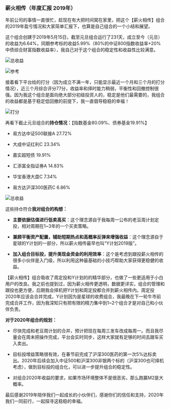### 薪火相传（年度汇报 2019年）

年前公司的事情一直很忙，趁现在有大把时间窝在家里，把这个【薪火相传】组合的2019年盈亏情况和大家简单汇报下，也算是自己组合的一个小结和展望。

这个组合创建于2019年5月15日，截至元旦组合运行了231天，成立至今（元旦）的收益为6.64%，同期参考标的收益5.99%（80%的中证800指数收益率+20%中债综合财富指数收益率），我自己对于这个组合的稳定性和收益性比较满意。

![总收益](../img/xhxc-2019-1.jpg)

![参考](../img/xhxc-2019-2.jpg)

接着看下平台给的打分（因为成立不满一年，只能显示最近一个月和三个月的打分情况），近三个月综合评分77分，收益率和择时能力稍弱，平衡性和回撤控制很强。因为我这个组合是面向绝大部分初级投资人的，稳定是他们最需要的，我组合的收益都是基于稳定低回撤的前提下，我一直倡导稳稳的幸福！

![打分](../img/xhxc-2019-3.jpg)

再看下截止元旦组合的**持仓情况：**【指数基金80.09%、债券基金19.91%】

- 易方达中证500联接A 27.72%

- 大成中证红利C 23.34%

- 嘉实超短债 19.91% 

- 汇添富全指证券A 14.83%

- 华宝香港大盘C 7.34%

- 易方达沪深300医药C 6.86% 

![总收益](../img/xhxc-2019-4.jpg)

这些持仓符合**我对组合的构想：**

- **主要依据估值进行低卖高买**：这个理念源自于我每周一公布的老豆周计划定投，相对周期在1~3年的一个买卖策略。

- **兼顾平衡资产配置，辅助短期热点和高概率反弹来增强收益**：这个理念源自于星球的Y计划的一部分，所以薪火相传最早也叫“Y计划2019版”。

- **加入组合目标投，提升类现金资金的利用效率**：这个是考虑到跟投薪火相传的很多小伙伴是入门级，所以利用这种最基础的小技巧帮助大家获得更稳健的收益。

【薪火相传】组合吸收了周定投和Y计划的的精华部分，也做了一些更适用于小白用户的改良。我之前也提到过，因为薪火相传更透明，数据更详实，组合的管理和跟投也更方便，后期我会择机把Y计划和周定投都合并到薪火相传内。周定投2020年应该会合并完成，Y计划因为是星球的收费组合，我最晚在下一轮牛市前完成合并工作，因为我深知只有把有限的精力集中到1~2个组合才是对自己和小伙伴负责。

**对于2020年组合的规划：**

- 尽快完成和老豆周计划的合并，预计把现在每周三发车改成每周一。而且我尽量会在周末把操作完成，平台会实时同步，这样大家就有足够的时间去跟车买入卖出。

- 目标投增益策略很有效，在春节前完成了沪深300医药的第一次5%达标卖出。2020年后续会加入中证500和沪深300非银两个标的（沪深300也可择机考虑），做到目标投的组合化，可以进一步提升组合的稳定性。

- 对组合2020年收益的要求，如果市场环境整体不是很恶劣，那么跑赢M2是大概率。

最后感谢2019年陪伴我们一起成长的小伙伴们，感谢你们的信任和支持，2020年我们一同前行，一起探寻这稳稳的幸福。